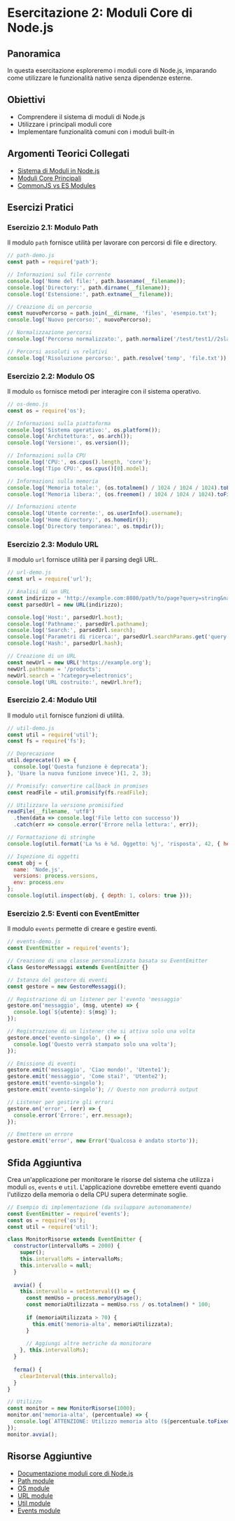 # Esercitazione 2: Moduli Core di Node.js

## Panoramica
In questa esercitazione esploreremo i moduli core di Node.js, imparando come utilizzare le funzionalità native senza dipendenze esterne.

## Obiettivi
- Comprendere il sistema di moduli di Node.js
- Utilizzare i principali moduli core
- Implementare funzionalità comuni con i moduli built-in

## Argomenti Teorici Collegati
- [Sistema di Moduli in Node.js](../teoria/02-moduli.md#sistema-di-moduli)
- [Moduli Core Principali](../teoria/02-moduli.md#moduli-core-principali)
- [CommonJS vs ES Modules](../teoria/02-moduli.md#commonjs-vs-es-modules)

## Esercizi Pratici

### Esercizio 2.1: Modulo Path
Il modulo `path` fornisce utilità per lavorare con percorsi di file e directory.

```javascript
// path-demo.js
const path = require('path');

// Informazioni sul file corrente
console.log('Nome del file:', path.basename(__filename));
console.log('Directory:', path.dirname(__filename));
console.log('Estensione:', path.extname(__filename));

// Creazione di un percorso
const nuovoPercorso = path.join(__dirname, 'files', 'esempio.txt');
console.log('Nuovo percorso:', nuovoPercorso);

// Normalizzazione percorsi
console.log('Percorso normalizzato:', path.normalize('/test/test1//2slashes/1slash/tab/..'));

// Percorsi assoluti vs relativi
console.log('Risoluzione percorso:', path.resolve('temp', 'file.txt'));
```

### Esercizio 2.2: Modulo OS
Il modulo `os` fornisce metodi per interagire con il sistema operativo.

```javascript
// os-demo.js
const os = require('os');

// Informazioni sulla piattaforma
console.log('Sistema operativo:', os.platform());
console.log('Architettura:', os.arch());
console.log('Versione:', os.version());

// Informazioni sulla CPU
console.log('CPU:', os.cpus().length, 'core');
console.log('Tipo CPU:', os.cpus()[0].model);

// Informazioni sulla memoria
console.log('Memoria totale:', (os.totalmem() / 1024 / 1024 / 1024).toFixed(2), 'GB');
console.log('Memoria libera:', (os.freemem() / 1024 / 1024 / 1024).toFixed(2), 'GB');

// Informazioni utente
console.log('Utente corrente:', os.userInfo().username);
console.log('Home directory:', os.homedir());
console.log('Directory temporanea:', os.tmpdir());
```

### Esercizio 2.3: Modulo URL
Il modulo `url` fornisce utilità per il parsing degli URL.

```javascript
// url-demo.js
const url = require('url');

// Analisi di un URL
const indirizzo = 'http://example.com:8080/path/to/page?query=string&name=value#anchor';
const parsedUrl = new URL(indirizzo);

console.log('Host:', parsedUrl.host);
console.log('Pathname:', parsedUrl.pathname);
console.log('Search:', parsedUrl.search);
console.log('Parametri di ricerca:', parsedUrl.searchParams.get('query'));
console.log('Hash:', parsedUrl.hash);

// Creazione di un URL
const newUrl = new URL('https://example.org');
newUrl.pathname = '/products';
newUrl.search = '?category=electronics';
console.log('URL costruito:', newUrl.href);
```

### Esercizio 2.4: Modulo Util
Il modulo `util` fornisce funzioni di utilità.

```javascript
// util-demo.js
const util = require('util');
const fs = require('fs');

// Deprecazione
util.deprecate(() => {
  console.log('Questa funzione è deprecata');
}, 'Usare la nuova funzione invece')(1, 2, 3);

// Promisify: convertire callback in promises
const readFile = util.promisify(fs.readFile);

// Utilizzare la versione promisified
readFile(__filename, 'utf8')
  .then(data => console.log('File letto con successo'))
  .catch(err => console.error('Errore nella lettura:', err));

// Formattazione di stringhe
console.log(util.format('La %s è %d. Oggetto: %j', 'risposta', 42, { hello: 'world' }));

// Ispezione di oggetti
const obj = { 
  name: 'Node.js', 
  versions: process.versions, 
  env: process.env 
};
console.log(util.inspect(obj, { depth: 1, colors: true }));
```

### Esercizio 2.5: Eventi con EventEmitter
Il modulo `events` permette di creare e gestire eventi.

```javascript
// events-demo.js
const EventEmitter = require('events');

// Creazione di una classe personalizzata basata su EventEmitter
class GestoreMessaggi extends EventEmitter {}

// Istanza del gestore di eventi
const gestore = new GestoreMessaggi();

// Registrazione di un listener per l'evento 'messaggio'
gestore.on('messaggio', (msg, utente) => {
  console.log(`${utente}: ${msg}`);
});

// Registrazione di un listener che si attiva solo una volta
gestore.once('evento-singolo', () => {
  console.log('Questo verrà stampato solo una volta');
});

// Emissione di eventi
gestore.emit('messaggio', 'Ciao mondo!', 'Utente1');
gestore.emit('messaggio', 'Come stai?', 'Utente2');
gestore.emit('evento-singolo');
gestore.emit('evento-singolo'); // Questo non produrrà output

// Listener per gestire gli errori
gestore.on('error', (err) => {
  console.error('Errore:', err.message);
});

// Emettere un errore
gestore.emit('error', new Error('Qualcosa è andato storto'));
```

## Sfida Aggiuntiva
Crea un'applicazione per monitorare le risorse del sistema che utilizza i moduli `os`, `events` e `util`. L'applicazione dovrebbe emettere eventi quando l'utilizzo della memoria o della CPU supera determinate soglie.

```javascript
// Esempio di implementazione (da sviluppare autonomamente)
const EventEmitter = require('events');
const os = require('os');
const util = require('util');

class MonitorRisorse extends EventEmitter {
  constructor(intervalloMs = 2000) {
    super();
    this.intervalloMs = intervalloMs;
    this.intervallo = null;
  }
  
  avvia() {
    this.intervallo = setInterval(() => {
      const memUso = process.memoryUsage();
      const memoriaUtilizzata = memUso.rss / os.totalmem() * 100;
      
      if (memoriaUtilizzata > 70) {
        this.emit('memoria-alta', memoriaUtilizzata);
      }
      
      // Aggiungi altre metriche da monitorare
    }, this.intervalloMs);
  }
  
  ferma() {
    clearInterval(this.intervallo);
  }
}

// Utilizzo
const monitor = new MonitorRisorse(1000);
monitor.on('memoria-alta', (percentuale) => {
  console.log(`ATTENZIONE: Utilizzo memoria alto (${percentuale.toFixed(2)}%)`);
});
monitor.avvia();
```

## Risorse Aggiuntive
- [Documentazione moduli core di Node.js](https://nodejs.org/dist/latest-v16.x/docs/api/)
- [Path module](https://nodejs.org/api/path.html)
- [OS module](https://nodejs.org/api/os.html)
- [URL module](https://nodejs.org/api/url.html)
- [Util module](https://nodejs.org/api/util.html)
- [Events module](https://nodejs.org/api/events.html)